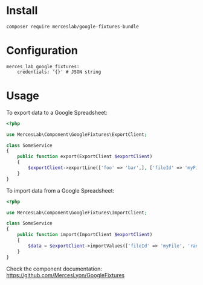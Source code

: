 Install
=======

    composer require merceslab/google-fixtures-bundle
    
Configuration
=============

    merces_lab_google_fixtures:
        credentials: '{}' # JSON string

Usage
=====

To export data to a Google Spreadsheet:

```php
<?php

use MercesLab\Component\GoogleFixtures\ExportClient;

class SomeService
{
    public function export(ExportClient $exportClient)
    {
        $exportClient->exportLine(['foo' => 'bar',], ['fileId' => 'myFile']);
    }
}
```

To import data from a Google Spreadsheet:

```php
<?php

use MercesLab\Component\GoogleFixtures\ImportClient;

class SomeService
{
    public function import(ImportClient $exportClient)
    {
        $data = $exportClient->importValues(['fileId' => 'myFile', 'range' => '\'Sheet1\'!A2:E9999']);
    }
}
```

Check the component documentation: https://github.com/MercesLyon/GoogleFixtures
